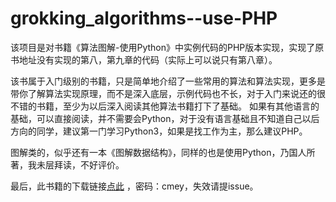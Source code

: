# grokking_algorithms--use-PHP
该项目是对书籍《算法图解-使用Python》中实例代码的PHP版本实现，实现了原书地址没有实现的第八，第九章的代码（实际上可以说只有第八章）。

该书属于入门级别的书籍，只是简单地介绍了一些常用的算法和算法实现，更多是带你了解算法实现原理，而不是深入底层，示例代码也不长，对于入门来说还的很不错的书籍，至少为以后深入阅读其他算法书籍打下了基础。
如果有其他语言的基础，可以直接阅读，并不需要会Python，对于没有语言基础且不知道自己以后方向的同学，建议第一门学习Python3，如果是找工作为主，那么建议PHP。

图解类的，似乎还有一本《图解数据结构》，同样的也是使用Python，乃国人所著，我未层拜读，不好评价。

最后，此书籍的下载链接[点此](https://pan.baidu.com/s/1H48yjty5uoMNP66eC49dsg) ，密码：cmey，失效请提issue。

